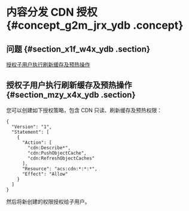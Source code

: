 # 内容分发 CDN 授权 {#concept_g2m_jrx_ydb .concept}

## 问题 {#section_x1f_w4x_ydb .section}

[授权子用户执行刷新缓存及预热操作](#section_mzy_x4x_ydb)

## 授权子用户执行刷新缓存及预热操作 {#section_mzy_x4x_ydb .section}

您可以创建如下授权策略，包含 CDN 只读、刷新缓存及预热权限：

```
{
  "Version": "1",
  "Statement": [
    {
      "Action": [
        "cdn:Describe*",
        "cdn:PushObjectCache",
        "cdn:RefreshObjectCaches"
      ],
      "Resource": "acs:cdn:*:*:*",
      "Effect": "Allow"
    }
  ]
}
```

然后将新创建的权限授权给子用户。

